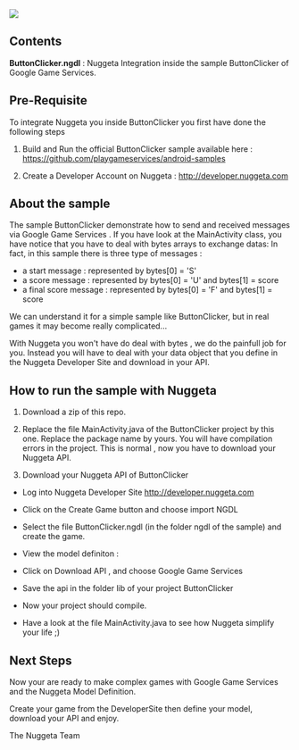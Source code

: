 <img src="http://www.nuggeta.com/images/nuggeta.png"/>

<h2>Contents</h2>

<b>ButtonClicker.ngdl</b> : Nuggeta Integration  inside the sample ButtonClicker of Google Game Services.

<h2>Pre-Requisite</h2>

To integrate Nuggeta you inside ButtonClicker you first have done the following steps
 
1. Build and Run the official ButtonClicker sample available here : https://github.com/playgameservices/android-samples

2. Create a Developer Account on Nuggeta : http://developer.nuggeta.com


<h2>About the sample </h2>
The sample ButtonClicker demonstrate how to send and received messages via Google Game Services .
If you have look at the MainActivity class, you have notice that you have to deal with bytes arrays to exchange datas:
In fact, in this sample there is three type of messages :

- a start message : represented by  bytes[0] = 'S'
- a score message : represented by  bytes[0] = 'U' and  bytes[1] = score
- a final score message : represented by  bytes[0] = 'F' and  bytes[1] = score

We can understand it for a simple sample like ButtonClicker, but in real games it may become really complicated... 

With Nuggeta you won't have do deal with bytes , we do the painfull job for you.
Instead you will have to deal with your data object that you define in the Nuggeta Developer Site and download in your API.

<h2>How to run the sample with Nuggeta</h2>

1. Download a zip of this repo.

2. Replace the file MainActivity.java of the  ButtonClicker project by this one.
	Replace the package name by yours.
	You will have compilation errors in the project. This is normal , now you have to download your Nuggeta API.

3. Download your Nuggeta API of ButtonClicker
	
- Log into Nuggeta Developer Site http://developer.nuggeta.com
	
- Click on the Create Game button and choose import NGDL

- Select the file ButtonClicker.ngdl (in the folder ngdl of the sample) and create the game.

- View the model definiton :

- Click on Download API , and choose Google Game Services

- Save the api in the folder lib of your project ButtonClicker

- Now your project should compile.

- Have a look at the file MainActivity.java to see how Nuggeta simplify your life ;)
	
	
<h2>Next Steps </h2>

Now your are ready to make complex games with Google Game Services and the Nuggeta Model Definition.

Create your game from the DeveloperSite then define your model,  download your API and enjoy.
	
	
The Nuggeta Team
	
	







